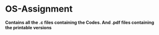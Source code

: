 # OS-Assignment

**Contains all the .c files containing the Codes. And .pdf files containing the printable versions**
